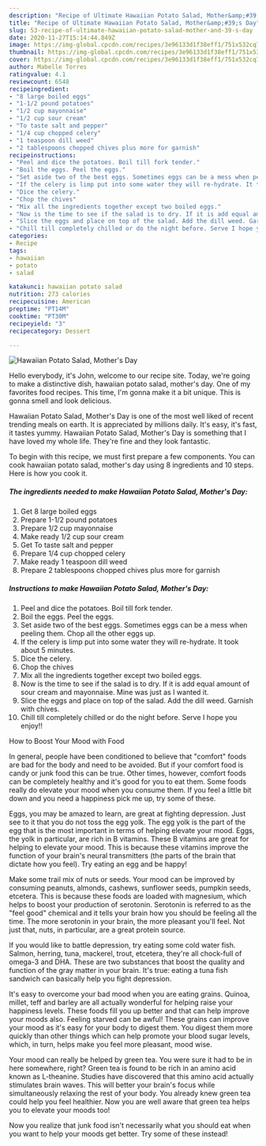 ```yaml
---
description: "Recipe of Ultimate Hawaiian Potato Salad, Mother&amp;#39;s Day"
title: "Recipe of Ultimate Hawaiian Potato Salad, Mother&amp;#39;s Day"
slug: 53-recipe-of-ultimate-hawaiian-potato-salad-mother-and-39-s-day
date: 2020-11-27T15:14:44.849Z
image: https://img-global.cpcdn.com/recipes/3e96133d1f38eff1/751x532cq70/hawaiian-potato-salad-mothers-day-recipe-main-photo.jpg
thumbnail: https://img-global.cpcdn.com/recipes/3e96133d1f38eff1/751x532cq70/hawaiian-potato-salad-mothers-day-recipe-main-photo.jpg
cover: https://img-global.cpcdn.com/recipes/3e96133d1f38eff1/751x532cq70/hawaiian-potato-salad-mothers-day-recipe-main-photo.jpg
author: Mabelle Torres
ratingvalue: 4.1
reviewcount: 6548
recipeingredient:
- "8 large boiled eggs"
- "1-1/2 pound potatoes"
- "1/2 cup mayonnaise"
- "1/2 cup sour cream"
- "To taste salt and pepper"
- "1/4 cup chopped celery"
- "1 teaspoon dill weed"
- "2 tablespoons chopped chives plus more for garnish"
recipeinstructions:
- "Peel and dice the potatoes. Boil till fork tender."
- "Boil the eggs. Peel the eggs."
- "Set aside two of the best eggs. Sometimes eggs can be a mess when peeling them. Chop all the other eggs up."
- "If the celery is limp put into some water they will re-hydrate. It took about 5 minutes."
- "Dice the celery."
- "Chop the chives"
- "Mix all the ingredients together except two boiled eggs."
- "Now is the time to see if the salad is to dry. If it is add equal amount of sour cream and mayonnaise. Mine was just as I wanted it."
- "Slice the eggs and place on top of the salad. Add the dill weed. Garnish with chives."
- "Chill till completely chilled or do the night before. Serve I hope you enjoy!!"
categories:
- Recipe
tags:
- hawaiian
- potato
- salad

katakunci: hawaiian potato salad 
nutrition: 273 calories
recipecuisine: American
preptime: "PT14M"
cooktime: "PT30M"
recipeyield: "3"
recipecategory: Dessert

---
```



![Hawaiian Potato Salad, Mother&#39;s Day](https://img-global.cpcdn.com/recipes/3e96133d1f38eff1/751x532cq70/hawaiian-potato-salad-mothers-day-recipe-main-photo.jpg)

Hello everybody, it's John, welcome to our recipe site. Today, we're going to make a distinctive dish, hawaiian potato salad, mother&#39;s day. One of my favorites food recipes. This time, I'm gonna make it a bit unique. This is gonna smell and look delicious.

Hawaiian Potato Salad, Mother&#39;s Day is one of the most well liked of recent trending meals on earth. It is appreciated by millions daily. It's easy, it's fast, it tastes yummy. Hawaiian Potato Salad, Mother&#39;s Day is something that I have loved my whole life. They're fine and they look fantastic.




To begin with this recipe, we must first prepare a few components. You can cook hawaiian potato salad, mother&#39;s day using 8 ingredients and 10 steps. Here is how you cook it.

<!--inarticleads1-->

##### The ingredients needed to make Hawaiian Potato Salad, Mother&#39;s Day:

1. Get 8 large boiled eggs
1. Prepare 1-1/2 pound potatoes
1. Prepare 1/2 cup mayonnaise
1. Make ready 1/2 cup sour cream
1. Get To taste salt and pepper
1. Prepare 1/4 cup chopped celery
1. Make ready 1 teaspoon dill weed
1. Prepare 2 tablespoons chopped chives plus more for garnish




<!--inarticleads2-->

##### Instructions to make Hawaiian Potato Salad, Mother&#39;s Day:

1. Peel and dice the potatoes. Boil till fork tender.
1. Boil the eggs. Peel the eggs.
1. Set aside two of the best eggs. Sometimes eggs can be a mess when peeling them. Chop all the other eggs up.
1. If the celery is limp put into some water they will re-hydrate. It took about 5 minutes.
1. Dice the celery.
1. Chop the chives
1. Mix all the ingredients together except two boiled eggs.
1. Now is the time to see if the salad is to dry. If it is add equal amount of sour cream and mayonnaise. Mine was just as I wanted it.
1. Slice the eggs and place on top of the salad. Add the dill weed. Garnish with chives.
1. Chill till completely chilled or do the night before. Serve I hope you enjoy!!




How to Boost Your Mood with Food


In general, people have been conditioned to believe that "comfort" foods are bad for the body and need to be avoided. But if your comfort food is candy or junk food this can be true. Other times, however, comfort foods can be completely healthy and it's good for you to eat them. Some foods really do elevate your mood when you consume them. If you feel a little bit down and you need a happiness pick me up, try some of these.

Eggs, you may be amazed to learn, are great at fighting depression. Just see to it that you do not toss the egg yolk. The egg yolk is the part of the egg that is the most important in terms of helping elevate your mood. Eggs, the yolk in particular, are rich in B vitamins. These B vitamins are great for helping to elevate your mood. This is because these vitamins improve the function of your brain's neural transmitters (the parts of the brain that dictate how you feel). Try eating an egg and be happy!

Make some trail mix of nuts or seeds. Your mood can be improved by consuming peanuts, almonds, cashews, sunflower seeds, pumpkin seeds, etcetera. This is because these foods are loaded with magnesium, which helps to boost your production of serotonin. Serotonin is referred to as the "feel good" chemical and it tells your brain how you should be feeling all the time. The more serotonin in your brain, the more pleasant you'll feel. Not just that, nuts, in particular, are a great protein source.

If you would like to battle depression, try eating some cold water fish. Salmon, herring, tuna, mackerel, trout, etcetera, they're all chock-full of omega-3 and DHA. These are two substances that boost the quality and function of the gray matter in your brain. It's true: eating a tuna fish sandwich can basically help you fight depression. 

It's easy to overcome your bad mood when you are eating grains. Quinoa, millet, teff and barley are all actually wonderful for helping raise your happiness levels. These foods fill you up better and that can help improve your moods also. Feeling starved can be awful! These grains can improve your mood as it's easy for your body to digest them. You digest them more quickly than other things which can help promote your blood sugar levels, which, in turn, helps make you feel more pleasant, mood wise.

Your mood can really be helped by green tea. You were sure it had to be in here somewhere, right? Green tea is found to be rich in an amino acid known as L-theanine. Studies have discovered that this amino acid actually stimulates brain waves. This will better your brain's focus while simultaneously relaxing the rest of your body. You already knew green tea could help you feel healthier. Now you are well aware that green tea helps you to elevate your moods too!

Now you realize that junk food isn't necessarily what you should eat when you want to help your moods get better. Try some of these instead!

